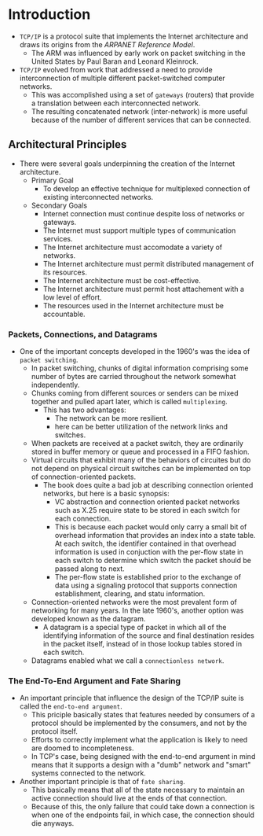 # Introduction

* `TCP/IP` is a protocol suite that implements the Internet architecture and draws its origins from the _ARPANET Reference Model_.
  * The ARM was influenced by early work on packet switching in the United States by Paul Baran and Leonard Kleinrock.
* `TCP/IP` evolved from work that addressed a need to provide interconnection of multiple different packet-switched computer networks.
  * This was accomplished using a set of `gateways` (routers) that provide a translation between each interconnected network.
  * The resulting concatenated network (inter-network) is more useful because of the number of different services that can be connected.

## Architectural Principles
* There were several goals underpinning the creation of the Internet architecture.
  * Primary Goal
    * To develop an effective technique for multiplexed connection of existing interconnected networks.
  * Secondary Goals
    * Internet connection must continue despite loss of networks or gateways.
    * The Internet must support multiple types of communication services.
    * The Internet architecture must accomodate a variety of networks.
    * The Internet architecture must permit distributed management of its resources.
    * The Internet architecture must be cost-effective.
    * The Internet architecture must permit host attachement with a low level of effort.
    * The resources used in the Internet architecture must be accountable.

### Packets, Connections, and Datagrams
* One of the important concepts developed in the 1960's was the idea of `packet switching`.
  * In packet switching, chunks of digital information comprising some number of bytes are carried throughout the network somewhat independently.
  * Chunks coming from different sources or senders can be mixed together and pulled apart later, which is called `multiplexing`.
    * This has two advantages:
      * The network can be more resilient.
      * here can be better utilization of the network links and switches.
  * When packets are received at a packet switch, they are ordinarily stored in buffer memory or queue and processed in a FIFO fashion.
  * Virtual circuits that exhibit many of the behaviors of circuites but do not depend on physical circuit switches can be implemented on top of connection-oriented packets.
    * The book does quite a bad job at describing connection oriented networks, but here is a basic synopsis:
      * VC abstraction and connection oriented packet networks such as X.25 require state to be stored in each switch for each connection.
      * This is because each packet would only carry a small bit of overhead information that provides an index into a state table. At each switch, the identifier contained in that overhead information is used in conjuction with the per-flow state in each switch to determine which switch the packet should be passed along to next.
      * The per-flow state is established prior to the exchange of data using a signaling protocol that supports connection establishment, clearing, and statu information.
  * Connection-oriented networks were the most prevalent form of networking for many years. In the late 1960's, another option was developed known as the datagram.
    * A datagram is a special type of packet in which all of the identifying information of the source and final destination resides in the packet itself, instead of in those lookup tables stored in each switch.
  * Datagrams enabled what we call a `connectionless network`.

### The End-To-End Argument and Fate Sharing
* An important principle that influence the design of the TCP/IP suite is called the `end-to-end argument`.
  * This priciple basically states that features needed by consumers of a protocol should be implemented by the consumers, and not by the protocol itself. 
  * Efforts to correctly implement what the application is likely to need are doomed to incompleteness.
  * In TCP's case, being designed with the end-to-end argument in mind means that it supports a design with a "dumb" network and "smart" systems connected to the network.
* Another important principle is that of `fate sharing`.
  * This basically means that all of the state necessary to maintain an active connection should live at the ends of that connection.
  * Because of this, the only failure that could take down a connection is when one of the endpoints fail, in which case, the connection should die anyways.


